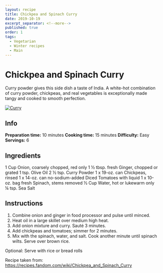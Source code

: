 ```yaml
---
layout: recipe
title: Chickpea and Spinach Curry
date: 2019-10-19
excerpt_separator: <!--more-->
published: true
order: 1
tags:
  - Vegetarian
  - Winter recipes
  - Main
---
```


# Chickpea and Spinach Curry

Curry powder gives this side dish a taste of India. A white-hot combination of curry powder, chickpeas, and real vegetables is exceptionally made tangy and cooked to smooth perfection.

<!--more-->

[![Curry](//_uploads/IMG_0407_1copy.jpg)](//_uploads/IMG_0407_1copy.jpg)

## Info

**Preparation time:** 10 minutes
**Cooking time:** 15 minutes
**Difficulty:** Easy
**Servings:** 6


## Ingredients

1 Cup Onion, coarsely chopped, red only
1 ½ tbsp. fresh Ginger, chopped or grated
1 tsp. Olive Oil
2 ½ tsp. Curry Powder
1 x 19-oz. can Chickpeas, rinsed
1 x 14-oz. can no-sodium-added Diced Tomatoes with liquid
1 x 10-oz. bag fresh Spinach, stems removed
½ Cup Water, hot or lukewarm only
¼ tsp. Sea Salt


## Instructions

1.	Combine onion and ginger in food processor and pulse until minced.
2.	Heat oil in a large skillet over medium high heat.
3.	Add onion mixture and curry. Sauté 3 minutes.
4.	Add chickpeas and tomatoes; simmer for 2 minutes.
5.	Mix with the spinach, water, and salt. Cook another minute until spinach wilts. Serve over brown rice.


Optional: Serve with rice or bread rolls

Recipe taken from: https://recipes.fandom.com/wiki/Chickpea_and_Spinach_Curry
